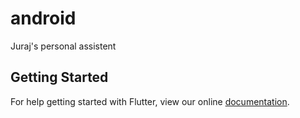# android

Juraj&#x27;s personal assistent

## Getting Started

For help getting started with Flutter, view our online
[documentation](https://flutter.io/).

